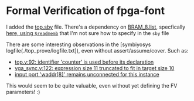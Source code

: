 # Formal Verification of fpga-font

I added the [top.sby](./top.sby) file. There's a dependency on [BRAM_8.list](./BRAM_8.list),
specfically [here, using `$readmemb`](https://github.com/gojimmypi/fpga-font/blob/643d9cb8f954ab9f4d33e45c896d8678dd4890da/font.v#L34) that I'm not sure how to specify in the `sby` file

There are some interesting observations in the [symbiyosys logfile(./top_prove/logfile.txt]), 
even without assert/assume/cover. Such as:

* [top.v:92: identifier 'counter' is used before its declaration](https://github.com/gojimmypi/fpga-font/blob/643d9cb8f954ab9f4d33e45c896d8678dd4890da/top_prove/logfile.txt#L11)
* [vga_sync.v:122: expression size 11 truncated to fit in target size 10](https://github.com/gojimmypi/fpga-font/blob/643d9cb8f954ab9f4d33e45c896d8678dd4890da/top_prove/logfile.txt#L16)
* [input port 'waddr[8]' remains unconnected for this instance](https://github.com/gojimmypi/fpga-font/blob/643d9cb8f954ab9f4d33e45c896d8678dd4890da/top_prove/logfile.txt#L21)

This would seem to be quite valuable, even without yet defining the FV parameters! :)

